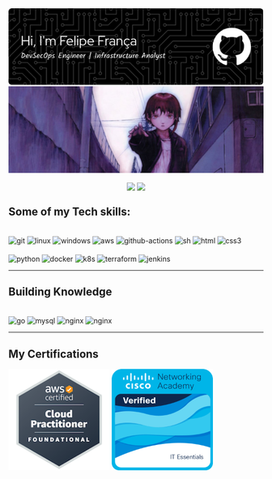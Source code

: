 <div align="center">
  <img src="images/github-header-image.png">
</div>
<img src="images/lain-header.jpg">


<p align="center"
  <a href="https://github.com/anuraghazra/github-readme-stats">
    <img
      align="center"
      src="https://github-readme-stats.vercel.app/api?username=felipefranca93&theme=tokyonight&bg_color=000000&text_color=00CCCC&border_color=003366&border_radius=25%&show_icons=true&locale=en"
    />
  </a>
  <a href="https://github.com/anuraghazra/github-readme-stats">
    <img
      align="center"
      src="https://github-readme-stats.vercel.app/api/top-langs/?username=felipefranca93&theme=tokyonight&bg_color=000000&text_color=00CCCC&border_color=003366&border_radius=25%&locale=en"
    />
  </a>
</p>


## Some of my Tech skills: 
<div style="display: inline_block"><br>
  <img align="center" alt="git" src="https://img.shields.io/badge/git-%23F05033.svg?style=for-the-badge&logo=git&logoColor=white">
  <img align="center" alt="linux" src="https://img.shields.io/badge/Linux-FFFFFF?style=for-the-badge&logo=linux&logoColor=black">
  <img align="center" alt="windows" src="https://img.shields.io/badge/Windows-0078D6?style=for-the-badge&logo=windows&logoColor=white">
  <img align="center" alt="aws" src="https://img.shields.io/badge/AWS-%23FF9900.svg?style=for-the-badge&logo=amazon-aws&logoColor=white">
  <img align="center" alt="github-actions" src="https://img.shields.io/badge/githubactions-%232671E5.svg?style=for-the-badge&logo=githubactions&logoColor=white">
  <img align="center" alt="sh" src="https://img.shields.io/badge/shell_script-%23121011.svg?style=for-the-badge&logo=gnu-bash&logoColor=white">
  <img align="center" alt="html" src="https://img.shields.io/badge/HTML5-E34F26?style=for-the-badge&logo=html5&logoColor=white">
  <img align="center" alt="css3" src="https://img.shields.io/badge/CSS3-1572B6?style=for-the-badge&logo=css3&logoColor=white">
</div>
<div style="display: inline_block"><br>
  <img align="center" alt="python" src="https://img.shields.io/badge/python-3670A0?style=for-the-badge&logo=python&logoColor=ffdd54">
  <img align="center" alt="docker" src="https://img.shields.io/badge/docker-%230db7ed.svg?style=for-the-badge&logo=docker&logoColor=white">
  <img align="center" alt="k8s" src="https://img.shields.io/badge/kubernetes-%23326ce5.svg?style=for-the-badge&logo=kubernetes&logoColor=white">
  <img align="center" alt="terraform" src="https://img.shields.io/badge/terraform-%235835CC.svg?style=for-the-badge&logo=terraform&logoColor=white">
  <img align="center" alt="jenkins" src="https://img.shields.io/badge/jenkins-%232C5263.svg?style=for-the-badge&logo=jenkins&logoColor=white">
</div>

<hr>

## Building Knowledge
<div style="display: inline_block"><br>
  <img align="center" alt="go" src="https://img.shields.io/badge/go-%2300ADD8.svg?style=for-the-badge&logo=go&logoColor=white">
  <img align="center" alt="mysql" src="https://img.shields.io/badge/mysql-%2300f.svg?style=for-the-badge&logo=mysql&logoColor=white">
  <img align="center" alt="nginx" src="https://img.shields.io/badge/nginx-%23009639.svg?style=for-the-badge&logo=nginx&logoColor=white">
  <img align="center" alt="nginx" src="https://img.shields.io/badge/azure-%230072C6.svg?style=for-the-badge&logo=microsoftazure&logoColor=white">
</div>

<hr>

## My Certifications

<img src="images/aws-certified-cloud-practitioner.png" width="200px">
<img src="images/cisco-it-essentials.png" width="200px">


